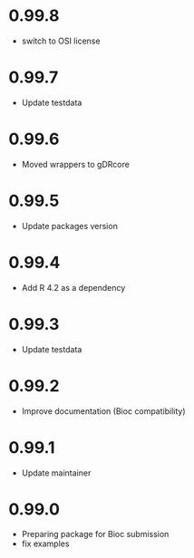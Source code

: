 # 0.99.8
- switch to OSI license

# 0.99.7
  - Update testdata
  
# 0.99.6
  - Moved wrappers to gDRcore
  
# 0.99.5
  - Update packages version

# 0.99.4
  - Add R 4.2 as a dependency

# 0.99.3
  - Update testdata

# 0.99.2
  - Improve documentation (Bioc compatibility)

# 0.99.1
  - Update maintainer

# 0.99.0
  - Preparing package for Bioc submission
  - fix examples
  
